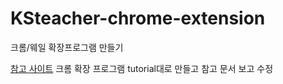 # KSteacher-chrome-extension
크롬/웨일 확장프로그램 만들기

[참고 사이트](https://developer.chrome.com/docs/extensions/mv3/getstarted/)
크롬 확장 프로그램 tutorial대로 만들고
참고 문서 보고 수정